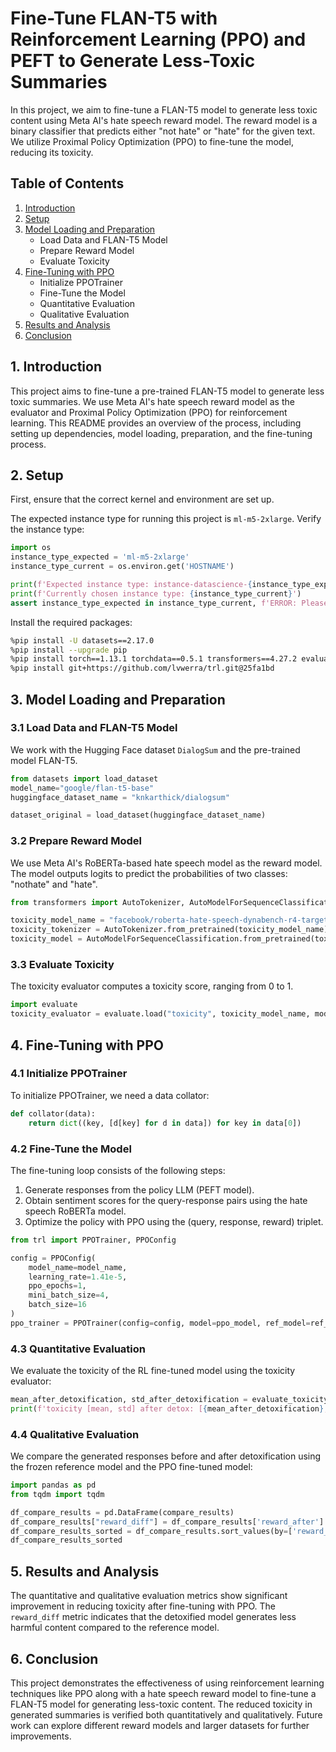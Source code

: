 # Fine-Tune FLAN-T5 with Reinforcement Learning (PPO) and PEFT to Generate Less-Toxic Summaries

In this project, we aim to fine-tune a FLAN-T5 model to generate less toxic content using Meta AI's hate speech reward model. The reward model is a binary classifier that predicts either "not hate" or "hate" for the given text. We utilize Proximal Policy Optimization (PPO) to fine-tune the model, reducing its toxicity.

## Table of Contents

1. [Introduction](#introduction)
2. [Setup](#setup)
3. [Model Loading and Preparation](#model-loading)
    - Load Data and FLAN-T5 Model
    - Prepare Reward Model
    - Evaluate Toxicity
4. [Fine-Tuning with PPO](#fine-tuning)
    - Initialize PPOTrainer
    - Fine-Tune the Model
    - Quantitative Evaluation
    - Qualitative Evaluation
5. [Results and Analysis](#results)
6. [Conclusion](#conclusion)

<a name="introduction"></a>
## 1. Introduction

This project aims to fine-tune a pre-trained FLAN-T5 model to generate less toxic summaries. We use Meta AI's hate speech reward model as the evaluator and Proximal Policy Optimization (PPO) for reinforcement learning. This README provides an overview of the process, including setting up dependencies, model loading, preparation, and the fine-tuning process.

<a name="setup"></a>
## 2. Setup

First, ensure that the correct kernel and environment are set up.

The expected instance type for running this project is `ml-m5-2xlarge`. Verify the instance type:

```python
import os
instance_type_expected = 'ml-m5-2xlarge'
instance_type_current = os.environ.get('HOSTNAME')

print(f'Expected instance type: instance-datascience-{instance_type_expected}')
print(f'Currently chosen instance type: {instance_type_current}')
assert instance_type_expected in instance_type_current, f'ERROR: Please select the correct instance type.'
```

Install the required packages:

```bash
%pip install -U datasets==2.17.0
%pip install --upgrade pip
%pip install torch==1.13.1 torchdata==0.5.1 transformers==4.27.2 evaluate==0.4.0 rouge_score==0.1.2 peft==0.3.0
%pip install git+https://github.com/lvwerra/trl.git@25fa1bd
```

<a name="model-loading"></a>
## 3. Model Loading and Preparation

### 3.1 Load Data and FLAN-T5 Model

We work with the Hugging Face dataset `DialogSum` and the pre-trained model FLAN-T5.

```python
from datasets import load_dataset
model_name="google/flan-t5-base"
huggingface_dataset_name = "knkarthick/dialogsum"

dataset_original = load_dataset(huggingface_dataset_name)
```

### 3.2 Prepare Reward Model

We use Meta AI's RoBERTa-based hate speech model as the reward model. The model outputs logits to predict the probabilities of two classes: "nothate" and "hate".

```python
from transformers import AutoTokenizer, AutoModelForSequenceClassification

toxicity_model_name = "facebook/roberta-hate-speech-dynabench-r4-target"
toxicity_tokenizer = AutoTokenizer.from_pretrained(toxicity_model_name)
toxicity_model = AutoModelForSequenceClassification.from_pretrained(toxicity_model_name)
```

### 3.3 Evaluate Toxicity

The toxicity evaluator computes a toxicity score, ranging from 0 to 1.

```python
import evaluate
toxicity_evaluator = evaluate.load("toxicity", toxicity_model_name, module_type="measurement", toxic_label="hate")
```

<a name="fine-tuning"></a>
## 4. Fine-Tuning with PPO

### 4.1 Initialize PPOTrainer

To initialize PPOTrainer, we need a data collator:

```python
def collator(data):
    return dict((key, [d[key] for d in data]) for key in data[0])
```

### 4.2 Fine-Tune the Model

The fine-tuning loop consists of the following steps:

1. Generate responses from the policy LLM (PEFT model).
2. Obtain sentiment scores for the query-response pairs using the hate speech RoBERTa model.
3. Optimize the policy with PPO using the (query, response, reward) triplet.

```python
from trl import PPOTrainer, PPOConfig

config = PPOConfig(
    model_name=model_name,
    learning_rate=1.41e-5,
    ppo_epochs=1,
    mini_batch_size=4,
    batch_size=16
)
ppo_trainer = PPOTrainer(config=config, model=ppo_model, ref_model=ref_model, tokenizer=tokenizer, dataset=dataset["train"], data_collator=collator)
```

### 4.3 Quantitative Evaluation

We evaluate the toxicity of the RL fine-tuned model using the toxicity evaluator:

```python
mean_after_detoxification, std_after_detoxification = evaluate_toxicity(model=ppo_model, toxicity_evaluator=toxicity_evaluator, tokenizer=tokenizer, dataset=dataset["test"], num_samples=10)
print(f'toxicity [mean, std] after detox: [{mean_after_detoxification}, {std_after_detoxification}]')
```

### 4.4 Qualitative Evaluation

We compare the generated responses before and after detoxification using the frozen reference model and the PPO fine-tuned model:

```python
import pandas as pd
from tqdm import tqdm

df_compare_results = pd.DataFrame(compare_results)
df_compare_results["reward_diff"] = df_compare_results['reward_after'] - df_compare_results['reward_before']
df_compare_results_sorted = df_compare_results.sort_values(by=['reward_diff'], ascending=False).reset_index(drop=True)
df_compare_results_sorted
```

<a name="results"></a>
## 5. Results and Analysis

The quantitative and qualitative evaluation metrics show significant improvement in reducing toxicity after fine-tuning with PPO. The `reward_diff` metric indicates that the detoxified model generates less harmful content compared to the reference model.

<a name="conclusion"></a>
## 6. Conclusion

This project demonstrates the effectiveness of using reinforcement learning techniques like PPO along with a hate speech reward model to fine-tune a FLAN-T5 model for generating less-toxic content. The reduced toxicity in generated summaries is verified both quantitatively and qualitatively. Future work can explore different reward models and larger datasets for further improvements.
